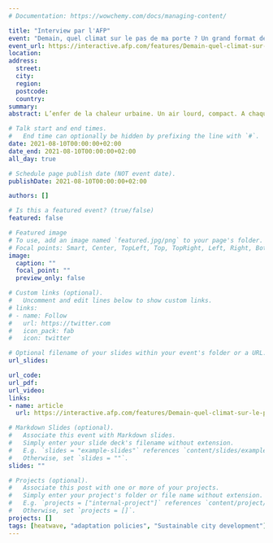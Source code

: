 ```yaml
---
# Documentation: https://wowchemy.com/docs/managing-content/

title: "Interview par l'AFP"
event: "Demain, quel climat sur le pas de ma porte ? Un grand format de l’Agence France-Presse"
event_url: https://interactive.afp.com/features/Demain-quel-climat-sur-le-pas-de-ma-porte_621/
location: 
address:
  street:
  city:
  region:
  postcode:
  country:
summary:  
abstract: L’enfer de la chaleur urbaine. Un air lourd, compact. A chaque canicule estivale, les villes se transforment en étuves et la sensation d’étouffer revient. Traverser la rue devient une épreuve, prendre les transports en commun un exploit. Le moindre espace de verdure est pris d’assaut, les ventes de ventilateurs et climatiseurs explosent. La nuit n’est plus qu'alternance de rêves glacés et réveils en sueur. Le corps souffre. Et dans la torpeur de l’été, des gens meurent. Alors que d’ici 2050, la canicule de 2003 pourrait devenir un été normal, il devient vital de s’adapter, anticiper et limiter le réchauffement climatique, à Paris comme dans beaucoup de grandes villes.

# Talk start and end times.
#   End time can optionally be hidden by prefixing the line with `#`.
date: 2021-08-10T00:00:00+02:00
date_end: 2021-08-10T00:00:00+02:00
all_day: true

# Schedule page publish date (NOT event date).
publishDate: 2021-08-10T00:00:00+02:00

authors: []

# Is this a featured event? (true/false)
featured: false

# Featured image
# To use, add an image named `featured.jpg/png` to your page's folder. 
# Focal points: Smart, Center, TopLeft, Top, TopRight, Left, Right, BottomLeft, Bottom, BottomRight.
image:
  caption: ""
  focal_point: ""
  preview_only: false

# Custom links (optional).
#   Uncomment and edit lines below to show custom links.
# links:
# - name: Follow
#   url: https://twitter.com
#   icon_pack: fab
#   icon: twitter

# Optional filename of your slides within your event's folder or a URL.
url_slides:

url_code:
url_pdf:
url_video:
links:
- name: article
  url: https://interactive.afp.com/features/Demain-quel-climat-sur-le-pas-de-ma-porte_621/spot/paris

# Markdown Slides (optional).
#   Associate this event with Markdown slides.
#   Simply enter your slide deck's filename without extension.
#   E.g. `slides = "example-slides"` references `content/slides/example-slides.md`.
#   Otherwise, set `slides = ""`.
slides: ""

# Projects (optional).
#   Associate this post with one or more of your projects.
#   Simply enter your project's folder or file name without extension.
#   E.g. `projects = ["internal-project"]` references `content/project/deep-learning/index.md`.
#   Otherwise, set `projects = []`.
projects: []
tags: [heatwave, "adaptation policies", "Sustainable city development"]
---
```

